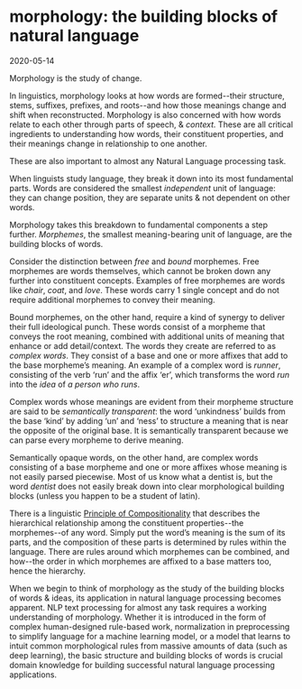 # morphology: the building blocks of natural language

2020-05-14

Morphology is the study of change.

In linguistics, morphology looks at how words are formed--their structure, stems, suffixes, prefixes, and roots--and how those meanings change and shift when reconstructed. Morphology is also concerned with how words relate to each other through parts of speech, & _context._ These are all critical ingredients to understanding how words, their constituent properties, and their meanings change in relationship to one another.

These are also important to almost any Natural Language processing task. 

When linguists study language, they break it down into its most fundamental parts. Words are considered the smallest _independent_ unit of language: they can change position, they are separate units & not dependent on other words.

Morphology takes this breakdown to fundamental components a step further. _Morphemes_, the smallest meaning-bearing unit of language, are the building blocks of words. 

Consider the distinction between _free_ and _bound_ morphemes. Free morphemes are words themselves, which cannot be broken down any further into constituent concepts. Examples of free morphemes are words like _chair_,  _coat_, and _love_.  These words carry 1 single concept and do not require additional morphemes to convey their meaning.

Bound morphemes, on the other hand, require a kind of synergy to deliver their full ideological punch. These words consist of a morpheme that conveys the root meaning, combined with additional units of meaning that enhance or add detail/context. The words they create are referred to as _complex words_. They consist of a base and one or more affixes that add to the base morpheme’s meaning. An example of a complex word is _runner_, consisting of the verb ‘run’ and the affix ‘er’, which transforms the word _run_ into the *idea* of _a person who runs_.

Complex words whose meanings are evident from their morpheme structure are said to be _semantically transparent_: the word ‘unkindness’ builds from the base ‘kind’ by adding ‘un’ and ‘ness’ to structure a meaning that is near the opposite of the original base. It is semantically transparent because we can parse every morpheme to derive meaning. 

Semantically opaque words, on the other hand, are complex words consisting of a base morpheme and one or more affixes whose meaning is not easily parsed piecewise. Most of us know what a dentist is, but the word _dentist_ does not easily break down into clear morphological building blocks (unless you happen to be a student of latin).


There is a linguistic [Principle of Compositionality](https://plato.stanford.edu/entries/compositionality/) that describes the hierarchical relationship among the constituent properties--the morphemes--of any word. Simply put the word’s meaning is the sum of its parts, and the composition of these parts is determined by rules within the language. There are rules around which morphemes can be combined, and how--the order in which morphemes are affixed to a base matters too, hence the hierarchy.

When we begin to think of morphology as the study of the building blocks of words & ideas, its application in natural language processing becomes apparent. NLP text processing for almost any task requires a working understanding of morphology. Whether it is introduced in the form of complex human-designed rule-based work, normalization in preprocessing to simplify language for a machine learning model, or a model that learns to intuit common morphological rules from massive amounts of data (such as deep learning), the basic structure and building blocks of words is crucial domain knowledge for building successful natural language processing applications. 
